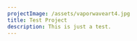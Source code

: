 ```yaml
---
projectImage: /assets/vaporwaveart4.jpg
title: Test Project
description: This is just a test.
---
```


